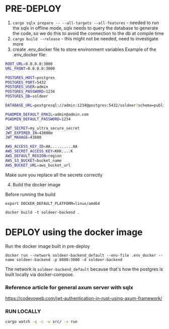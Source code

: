 # PRE-DEPLOY

1. `cargo sqlx prepare -- --all-targets --all-features` - needed to run the sqlx in offline mode, sqlx needs to query the database to generate the code, so we do this to avoid the connection to the db at compile time
2. `cargo build --release` - this might not be needed, need to investigate more
3. create .env_docker file to store environment variables
   Example of the .env_docker file:

```bash
ROOT_URL=0.0.0.0:3000
URL_FRONT=0.0.0.0:3000

POSTGRES_HOST=postgres
POSTGRES_PORT=5432
POSTGRES_USER=admin
POSTGRES_PASSWORD=1234
POSTGRES_DB=soldeer

DATABASE_URL=postgresql://admin:1234@postgres:5432/soldeer?schema=public

PGADMIN_DEFAULT_EMAIL=admin@admin.com
PGADMIN_DEFAULT_PASSWORD=1234

JWT_SECRET=my_ultra_secure_secret
JWT_EXPIRED_IN=43800m
JWT_MAXAGE=43800

AWS_ACCESS_KEY_ID=AA..........AA
AWS_SECRET_ACCESS_KEY=KKK....K
AWS_DEFAULT_REGION=region
AWS_S3_BUCKET=bucket_name
AWS_BUCKET_URL=aws_bucket_url
```

Make sure you replace all the secrets correctly

4. Build the docker image

Before running the build

```docker
export DOCKER_DEFAULT_PLATFORM=linux/amd64
```

```docker
docker build -t soldeer-backend .
```

# DEPLOY using the docker image

Run the docker image built in pre-deploy

```
docker run --network soldeer-backend_default --env-file .env_docker --name soldeer-backend -p 8080:3000 -d soldeer-backend
```

The network is `soldeer-backend_default` because that's how the postgres is built locally via docker-compose.

### Reference article for general axum server with sqlx

https://codevoweb.com/jwt-authentication-in-rust-using-axum-framework/

### RUN LOCALLY

```bash
cargo watch -q -c -w src/ -x run
```
